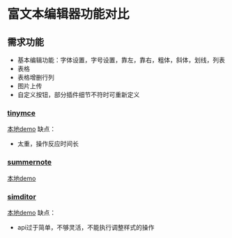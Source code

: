 # 富文本编辑器功能对比

## 需求功能
* 基本编辑功能：字体设置，字号设置，靠左，靠右，粗体，斜体，划线，列表
* 表格
* 表格增删行列
* 图片上传
* 自定义按钮，部分插件细节不符时可重新定义


### [tinymce](https://www.tinymce.com)
[本地demo](https://laomu1988.github.io/editor-demo/tinymce.html)
缺点：
* 太重，操作反应时间长

### [summernote](https://summernote.org/)
[本地demo](https://laomu1988.github.io/editor-demo/summernote.html)

### [simditor](http://simditor.tower.im/)
[本地demo](https://laomu1988.github.io/editor-demo/simditor.html)
缺点：
* api过于简单，不够灵活，不能执行调整样式的操作